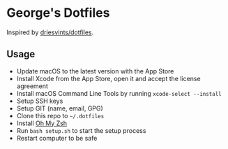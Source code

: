 # George's Dotfiles

Inspired by [driesvints/dotfiles](https://github.com/driesvints/dotfiles).

## Usage

- Update macOS to the latest version with the App Store
- Install Xcode from the App Store, open it and accept the license agreement
- Install macOS Command Line Tools by running `xcode-select --install`
- Setup SSH keys
- Setup GIT (name, email, GPG)
- Clone this repo to `~/.dotfiles`
- Install [Oh My Zsh](https://github.com/robbyrussell/oh-my-zsh#getting-started)
- Run `bash setup.sh` to start the setup process
- Restart computer to be safe
